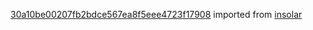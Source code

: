 [30a10be00207fb2bdce567ea8f5eee4723f17908](https://github.com/insolar/insolar/commit/30a10be00207fb2bdce567ea8f5eee4723f17908) imported from [insolar](https://github.com/insolar/insolar)
